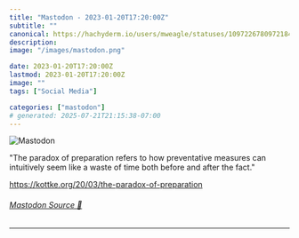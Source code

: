 ```yaml
---
title: "Mastodon - 2023-01-20T17:20:00Z"
subtitle: ""
canonical: https://hachyderm.io/users/mweagle/statuses/109722678097218404
description:
image: "/images/mastodon.png"

date: 2023-01-20T17:20:00Z
lastmod: 2023-01-20T17:20:00Z
image: ""
tags: ["Social Media"]

categories: ["mastodon"]
# generated: 2025-07-21T21:15:38-07:00
---
```

![Mastodon](/images/mastodon.png)

<p>&quot;The paradox of preparation refers to how preventative measures can intuitively seem like a waste of time both before and after the fact.&quot;</p><p><a href="https://kottke.org/20/03/the-paradox-of-preparation" target="_blank" rel="nofollow noopener noreferrer" translate="no"><span class="invisible">https://</span><span class="ellipsis">kottke.org/20/03/the-paradox-o</span><span class="invisible">f-preparation</span></a></p>


###### [Mastodon Source 🐘](https://hachyderm.io/@mweagle/109722678097218404)

___
